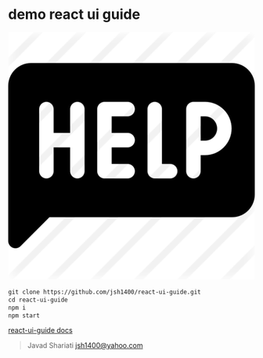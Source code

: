 # demo react ui guide

![react-ui-guide](https://raw.githubusercontent.com/jsh1400/react-ui-guide/master/docs/react-ui-guide.png)

```
git clone https://github.com/jsh1400/react-ui-guide.git
cd react-ui-guide
npm i 
npm start
```
[react-ui-guide docs](https://jsh1400.github.io/react-ui-guide/)


>Javad Shariati <jsh1400@yahoo.com>
